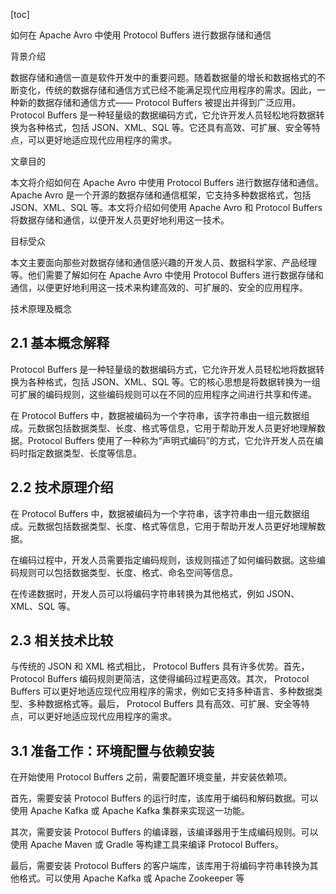 
[toc]                    
                
                
如何在 Apache Avro 中使用 Protocol Buffers 进行数据存储和通信

背景介绍

数据存储和通信一直是软件开发中的重要问题。随着数据量的增长和数据格式的不断变化，传统的数据存储和通信方式已经不能满足现代应用程序的需求。因此，一种新的数据存储和通信方式—— Protocol Buffers 被提出并得到广泛应用。 Protocol Buffers 是一种轻量级的数据编码方式，它允许开发人员轻松地将数据转换为各种格式，包括 JSON、XML、SQL 等。它还具有高效、可扩展、安全等特点，可以更好地适应现代应用程序的需求。

文章目的

本文将介绍如何在 Apache Avro 中使用 Protocol Buffers 进行数据存储和通信。 Apache Avro 是一个开源的数据存储和通信框架，它支持多种数据格式，包括 JSON、XML、SQL 等。本文将介绍如何使用 Apache Avro 和 Protocol Buffers 将数据存储和通信，以便开发人员更好地利用这一技术。

目标受众

本文主要面向那些对数据存储和通信感兴趣的开发人员、数据科学家、产品经理等。他们需要了解如何在 Apache Avro 中使用 Protocol Buffers 进行数据存储和通信，以便更好地利用这一技术来构建高效的、可扩展的、安全的应用程序。

技术原理及概念

## 2.1 基本概念解释

Protocol Buffers 是一种轻量级的数据编码方式，它允许开发人员轻松地将数据转换为各种格式，包括 JSON、XML、SQL 等。它的核心思想是将数据转换为一组可扩展的编码规则，这些编码规则可以在不同的应用程序之间进行共享和传递。

在 Protocol Buffers 中，数据被编码为一个字符串，该字符串由一组元数据组成。元数据包括数据类型、长度、格式等信息，它用于帮助开发人员更好地理解数据。Protocol Buffers 使用了一种称为“声明式编码”的方式，它允许开发人员在编码时指定数据类型、长度等信息。

## 2.2 技术原理介绍

在 Protocol Buffers 中，数据被编码为一个字符串，该字符串由一组元数据组成。元数据包括数据类型、长度、格式等信息，它用于帮助开发人员更好地理解数据。

在编码过程中，开发人员需要指定编码规则，该规则描述了如何编码数据。这些编码规则可以包括数据类型、长度、格式、命名空间等信息。

在传递数据时，开发人员可以将编码字符串转换为其他格式，例如 JSON、XML、SQL 等。

## 2.3 相关技术比较

与传统的 JSON 和 XML 格式相比， Protocol Buffers 具有许多优势。首先， Protocol Buffers 编码规则更简洁，这使得编码过程更高效。其次， Protocol Buffers 可以更好地适应现代应用程序的需求，例如它支持多种语言、多种数据类型、多种数据格式等。最后， Protocol Buffers 具有高效、可扩展、安全等特点，可以更好地适应现代应用程序的需求。

## 3.1 准备工作：环境配置与依赖安装

在开始使用 Protocol Buffers 之前，需要配置环境变量，并安装依赖项。

首先，需要安装 Protocol Buffers 的运行时库，该库用于编码和解码数据。可以使用 Apache Kafka 或 Apache Kafka 集群来实现这一功能。

其次，需要安装 Protocol Buffers 的编译器，该编译器用于生成编码规则。可以使用 Apache Maven 或 Gradle 等构建工具来编译 Protocol Buffers。

最后，需要安装 Protocol Buffers 的客户端库，该库用于将编码字符串转换为其他格式。可以使用 Apache Kafka 或 Apache Zookeeper 等

